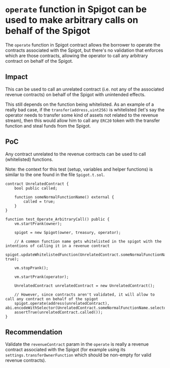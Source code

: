 # `operate` function in Spigot can be used to make arbitrary calls on behalf of the Spigot

The `operate` function in Spigot contract allows the borrower to operate the contracts associated with the Spigot, but there's no validation that enforces which are those contracts, allowing the operator to call any arbitrary contract on behalf of the Spigot.

## Impact

This can be used to call an unrelated contract (i.e. not any of the associated revenue contracts) on behalf of the Spigot with unintended effects.

This still depends on the function being whitelisted. As an example of a really bad case, if the `transfer(address,uint256)` is whitelisted (let's say the operator needs to transfer some kind of assets not related to the revenue stream), then this would allow him to call any `ERC20` token with the transfer function and steal funds from the Spigot.

## PoC

Any contract unrelated to the revenue contracts can be used to call (whitelisted) functions.

Note: the context for this test (setup, variables and helper functions) is similar to the one found in the file `Spigot.t.sol`.

```
contract UnrelatedContract {
    bool public called;
    
    function someNormalFunctionName() external {
        called = true;
    }
}

function test_Operate_ArbitraryCall() public {
    vm.startPrank(owner);
    
    spigot = new Spigot(owner, treasury, operator);
    
    // A common function name gets whitelisted in the spigot with the intentions of calling it in a revenue contract
    spigot.updateWhitelistedFunction(UnrelatedContract.someNormalFunctionName.selector, true);
    
    vm.stopPrank();
    
    vm.startPrank(operator);
    
    UnrelatedContract unrelatedContract = new UnrelatedContract();
    
    // However, since contracts aren't validated, it will allow to call any contract on behalf of the spigot
    spigot.operate(address(unrelatedContract), abi.encodeWithSelector(UnrelatedContract.someNormalFunctionName.selector));
    assertTrue(unrelatedContract.called());
}
```

## Recommendation

Validate the `revenueContract` param in the `operate` is really a revenue contract associated with the Spigot (for example using its `settings.transferOwnerFunction` which should be non-empty for valid revenue contracts).
